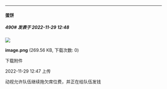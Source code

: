 

*****

####  蛋饼  
##### 490#       发表于 2022-11-29 12:48

<img src="https://img.saraba1st.com/forum/202211/29/124759iejbeibe3gcj7z35.png" referrerpolicy="no-referrer">

<strong>image.png</strong> (269.56 KB, 下载次数: 0)

下载附件

2022-11-29 12:47 上传

动视允许队伍继续拖欠席位费，并正在给队伍发钱

